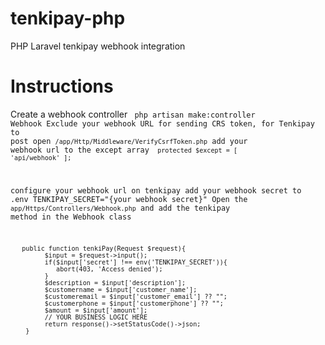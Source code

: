 # tenkipay-php
PHP Laravel tenkipay webhook integration

# Instructions
Create a webhook controller
<code> php artisan make:controller Webhook
Exclude your webhook URL for sending CRS token, for Tenkipay to post
open <code>/app/Http/Middleware/VerifyCsrfToken.php</code>
add your webhook url to the except array 
<code>
   protected $except = [
        'api/webhook'
    ];
 </code>

configure your webhook url on tenkipay 
add your webhook secret to .env
TENKIPAY_SECRET="{your webhook secret}"
Open the <code>app/Https/Controllers/Webhook.php</code> and add the tenkipay method in the Webhook class

```
   public function tenkiPay(Request $request){
         $input = $request->input();
         if($input['secret'] !== env('TENKIPAY_SECRET')){
            abort(403, 'Access denied');
         }
         $description = $input['description'];
         $customername = $input['customer_name'];
         $customeremail = $input['customer_email'] ?? "";
         $customerphone = $input['customerphone'] ?? "";
         $amount = $input['amount'];
         // YOUR BUSINESS LOGIC HERE
         return response()->setStatusCode()->json;
    }
   ```
